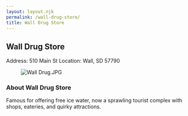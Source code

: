 ```yaml
---
layout: layout.njk
permalink: /wall-drug-store/
title: Wall Drug Store
---
```


<article class="attraction-detail container">
  <h2>Wall Drug Store</h2>
  <div class="attraction-meta">
    <span class="address">Address: 510 Main St</span>
    <span class="location">Location: Wall, SD 57790</span>
  </div>
  <figure class="attraction-image">
    <img src="https://upload.wikimedia.org/wikipedia/commons/4/4d/Wall_Drug.JPG?v=1743430669962" alt="Wall Drug.JPG" loading="lazy">
  </figure>
  <div class="attraction-description">
    <h3>About Wall Drug Store</h3>
    <p>Famous for offering free ice water, now a sprawling tourist complex with shops, eateries, and quirky attractions.</p>
  </div>
  
</article>